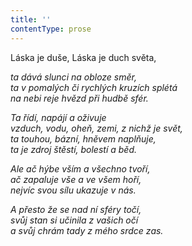 ```yaml
---
title: ''
contentType: prose
---
```


<section>

Láska je duše, Láska je duch světa,

_ta dává slunci na obloze směr,  
ta v pomalých či rychlých kruzích splétá  
na nebi reje hvězd při hudbě sfér._

</section>

<section>

_Ta řídí, napájí a oživuje  
vzduch, vodu, oheň, zemi, z nichž je svět,  
ta touhou, bázní, hněvem naplňuje,  
ta je zdroj štěstí, bolestí a běd._

</section>

<section>

_Ale ač hýbe vším a všechno tvoří,  
ač zapaluje vše a ve všem hoří,  
nejvíc svou sílu ukazuje v nás._

</section>

<section>

_A přesto že se nad ní sféry točí,  
svůj stan si učinila z vašich očí  
a svůj chrám tady z mého srdce zas._

</section>
